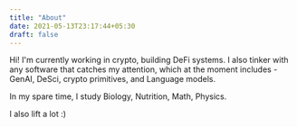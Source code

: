 ```yaml
---
title: "About"
date: 2021-05-13T23:17:44+05:30
draft: false
---
```


Hi! I'm currently working in crypto, building DeFi systems. I also tinker with any software that catches my attention, which at the moment includes - GenAI, DeSci, crypto primitives, and Language models.

In my spare time, I study Biology, Nutrition, Math, Physics.

I also lift a lot :)